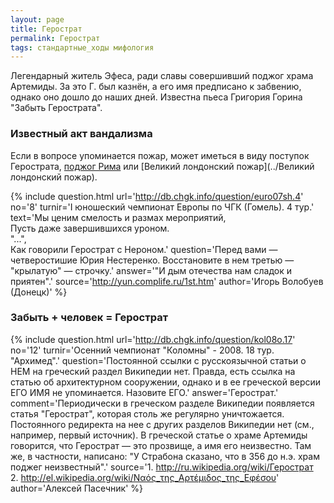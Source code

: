 ```yaml
---
layout: page
title: Герострат
permalink: Герострат
tags: стандартные_ходы мифология
---
```

Легендарный житель Эфеса, ради славы совершивший поджог храма Артемиды. За это Г. был казнён, а его имя предписано к забвению, однако оно дошло до наших дней. Известна пьеса Григория Горина "Забыть Герострата".

### Известный акт вандализма  

Если в вопросе упоминается пожар, может иметься в виду поступок Герострата, [поджог Рима](../Нерон) или [Великий лондонский пожар](../Великий лондонский пожар). 

{% include question.html
url='http://db.chgk.info/question/euro07sh.4'
no='8'
turnir='I юношеский чемпионат Европы по ЧГК (Гомель). 4 тур.'
text='Мы ценим смелость и размах мероприятий, <br>Пусть даже завершившихся уроном. <br>"...", <br>Как говорили Герострат с Нероном.'
question='Перед вами — четверостишие Юрия Нестеренко. Восстановите в нем третью — "крылатую" — строчку.'
answer='"И дым отечества нам сладок и приятен".'
source='http://yun.complife.ru/1st.htm'
author='Игорь Волобуев (Донецк)'
 %}

### Забыть + человек = Герострат 

{% include question.html
url='http://db.chgk.info/question/kol08o.17'
no='12'
turnir='Осенний чемпионат "Коломны" - 2008. 18 тур. "Архимед".'
question='Постоянной ссылки с русскоязычной статьи о НЕМ на греческий раздел Википедии нет. Правда, есть ссылка на статью об архитектурном сооружении, однако и в ее греческой версии ЕГО ИМЯ не упоминается. Назовите ЕГО.'
answer='Герострат.'
comment='Периодически в греческом разделе Википедии появляется статья "Герострат", которая столь же регулярно уничтожается. Постоянного редиректа на нее с других разделов Википедии нет (см., например, первый источник). В греческой статье о храме Артемиды говорится, что Герострат — это прозвище, а имя его неизвестно. Там же, в частности, написано: "У Страбона сказано, что в 356 до н.э. храм поджег неизвестный".'
source='1. http://ru.wikipedia.org/wiki/Герострат <br>2. http://el.wikipedia.org/wiki/Ναός_της_Αρτέμιδος_της_Εφέσου'
author='Алексей Пасечник'
 %}

 